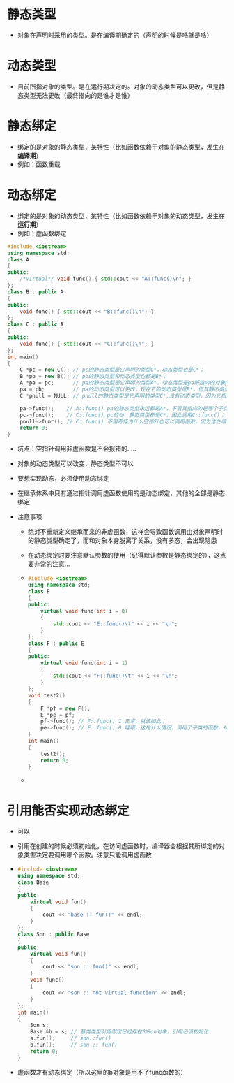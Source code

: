 # 静态类型

- 对象在声明时采用的类型。是在编译期确定的（声明的时候是啥就是啥）





# 动态类型

- 目前所指对象的类型。是在运行期决定的。对象的动态类型可以更改，但是静态类型无法更改（最终指向的是谁才是谁）





# 静态绑定

- 绑定的是对象的静态类型，某特性（比如函数依赖于对象的静态类型，发生在**编译期**）
- 例如：函数重载





# 动态绑定

- 绑定的是对象的动态类型，某特性（比如函数依赖于对象的动态类型，发生在**运行期**）
- 例如：虚函数绑定





```cpp
#include <iostream>
using namespace std;
class A
{
public:
    /*virtual*/ void func() { std::cout << "A::func()\n"; }
};
class B : public A
{
public:
    void func() { std::cout << "B::func()\n"; }
};
class C : public A
{
public:
    void func() { std::cout << "C::func()\n"; }
};
int main()
{
    C *pc = new C(); // pc的静态类型是它声明的类型C*，动态类型也是C*；
    B *pb = new B(); // pb的静态类型和动态类型也都是B*；
    A *pa = pc;      // pa的静态类型是它声明的类型A*，动态类型是pa所指向的对象pc的类型C*；
    pa = pb;         // pa的动态类型可以更改，现在它的动态类型是B*，但其静态类型仍是声明时候的A *；
    C *pnull = NULL; // pnull的静态类型是它声明的类型C*,没有动态类型，因为它指向了NULL；

    pa->func();    // A::func() pa的静态类型永远都是A*，不管其指向的是哪个子类，都是直接调用A::func() ；
    pc->func();    // C::func() pc的动、静态类型都是C*，因此调用C::func()；
    pnull->func(); // C::func() 不用奇怪为什么空指针也可以调用函数，因为这在编译期就确定了，和指针空不空没关系；
    return 0;
}
```

- 坑点：空指针调用非虚函数是不会报错的.....

- 对象的动态类型可以改变，静态类型不可以

- 要想实现动态，必须使用动态绑定

- 在继承体系中只有通过指针调用虚函数使用的是动态绑定，其他的全部是静态绑定

- 注意事项

  - 绝对不重新定义继承而来的非虚函数，这样会导致函数调用由对象声明时的静态类型确定了，而和对象本身脱离了关系，没有多态，会出现隐患

  - 在动态绑定时要注意默认参数的使用（记得默认参数是静态绑定的），这点要非常的注意...

  - ```cpp
    #include <iostream>
    using namespace std;
    class E
    {
    public:
        virtual void func(int i = 0)
        {
            std::cout << "E::func()\t" << i << "\n";
        }
    };
    class F : public E
    {
    public:
        virtual void func(int i = 1)
        {
            std::cout << "F::func()\t" << i << "\n";
        }
    };
    void test2()
    {
        F *pf = new F();
        E *pe = pf;
        pf->func(); // F::func() 1 正常，就该如此；
        pe->func(); // F::func() 0 哇哦，这是什么情况，调用了子类的函数，却使用了基类中参数的默认值！
    }
    int main()
    {
        test2();
        return 0;
    }
    ```

  - 





# 引用能否实现动态绑定

- 可以

- 引用在创建的时候必须初始化，在访问虚函数时，编译器会根据其所绑定的对象类型决定要调用哪个函数。注意只能调用虚函数

- ```cpp
  #include <iostream>
  using namespace std;
  class Base
  {
  public:
      virtual void fun()
      {
          cout << "base :: fun()" << endl;
      }
  };
  class Son : public Base
  {
  public:
      virtual void fun()
      {
          cout << "son :: fun()" << endl;
      }
      void func()
      {
          cout << "son :: not virtual function" << endl;
      }
  };
  int main()
  {
      Son s;
      Base &b = s; // 基类类型引用绑定已经存在的Son对象，引用必须初始化
      s.fun();     // son::fun()
      b.fun();     // son :: fun()
      return 0;
  }
  
  ```

- 虚函数才有动态绑定（所以这里的b对象是用不了func函数的）
